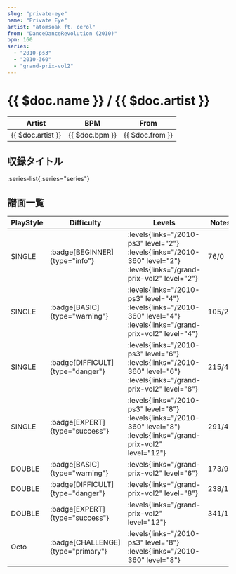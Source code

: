 ```yaml
---
slug: "private-eye"
name: "Private Eye"
artist: "atomsoak ft. cerol"
from: "DanceDanceRevolution (2010)"
bpm: 160
series:
  - "2010-ps3"
  - "2010-360"
  - "grand-prix-vol2"
---
```


# {{ $doc.name }} / {{ $doc.artist }}

|Artist|BPM|From|
|------|---|----|
|{{ $doc.artist }}|{{ $doc.bpm }}|{{ $doc.from }}|

## 収録タイトル

:series-list{:series="series"}

## 譜面一覧

|PlayStyle|Difficulty|Levels|Notes|Movie|
|---------|----------|------|-----|-----|
|SINGLE| :badge[BEGINNER]{type="info"}| :levels{links="/2010-ps3" level="2"} :levels{links="/2010-360" level="2"} :levels{links="/grand-prix-vol2" level="2"}|76/0||
|SINGLE| :badge[BASIC]{type="warning"}| :levels{links="/2010-ps3" level="4"} :levels{links="/2010-360" level="4"} :levels{links="/grand-prix-vol2" level="4"}|105/24||
|SINGLE| :badge[DIFFICULT]{type="danger"}| :levels{links="/2010-ps3" level="6"} :levels{links="/2010-360" level="6"} :levels{links="/grand-prix-vol2" level="8"}|215/40||
|SINGLE| :badge[EXPERT]{type="success"}| :levels{links="/2010-ps3" level="8"} :levels{links="/2010-360" level="8"} :levels{links="/grand-prix-vol2" level="12"}|291/44||
|DOUBLE| :badge[BASIC]{type="warning"}| :levels{links="/grand-prix-vol2" level="6"}|173/9||
|DOUBLE| :badge[DIFFICULT]{type="danger"}| :levels{links="/grand-prix-vol2" level="8"}|238/15||
|DOUBLE| :badge[EXPERT]{type="success"}| :levels{links="/grand-prix-vol2" level="12"}|341/12||
|Octo| :badge[CHALLENGE]{type="primary"}| :levels{links="/2010-ps3" level="8"} :levels{links="/2010-360" level="8"}|||
